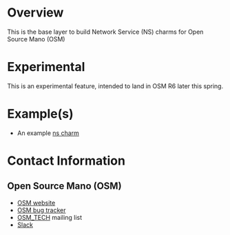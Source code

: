 # Overview

This is the base layer to build Network Service (NS) charms for Open Source Mano (OSM)

# Experimental

This is an experimental feature, intended to land in OSM R6 later this spring.

# Example(s)

- An example [ns charm](https://github.com/AdamIsrael/layer-ns)


# Contact Information
## Open Source Mano (OSM)

  - [OSM website](https://osm.etsi.org/)
  - [OSM bug tracker](https://osm.etsi.org/bugzilla/)
  - [OSM_TECH](mailto:OSM_TECH@list.etsi.org) mailing list
  - [Slack](https://join.slack.com/t/opensourcemano/shared_invite/enQtMzQ3MzYzNTQ0NDIyLWJkMzRjNDM0MjFjODYzMGQ3ODIzMzJlNTg2ZGI5OTdiZjFiNDMyMzYxMjRjNDU4N2FmNjRjNzY5NTE1MjgzOTQ)

